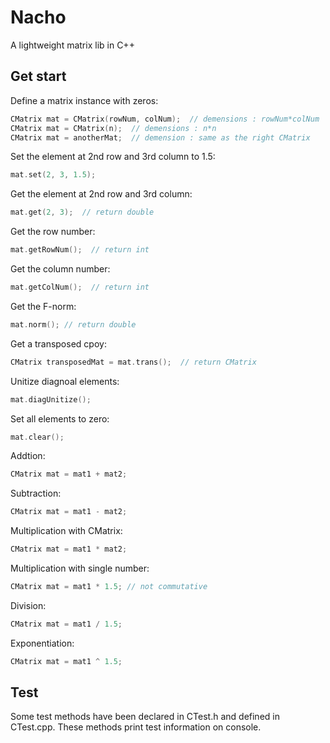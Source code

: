 # Nacho
A lightweight matrix lib in C++
## Get start
Define a matrix instance with zeros:
```cpp
CMatrix mat = CMatrix(rowNum, colNum);  // demensions : rowNum*colNum
CMatrix mat = CMatrix(n);  // demensions : n*n
CMatrix mat = anotherMat;  // demension : same as the right CMatrix
```
Set the element at 2nd row and 3rd column to 1.5:
```cpp
mat.set(2, 3, 1.5); 
```
Get the element at 2nd row and 3rd column:
```cpp
mat.get(2, 3);  // return double
```
Get the row number:
```cpp
mat.getRowNum();  // return int
```
Get the column number:
```cpp
mat.getColNum();  // return int
```
Get the F-norm:
```cpp
mat.norm(); // return double
```
Get a transposed cpoy:
```cpp
CMatrix transposedMat = mat.trans();  // return CMatrix
```
Unitize diagnoal elements:
```cpp
mat.diagUnitize(); 
```
Set all elements to zero:
```cpp
mat.clear(); 
```
Addtion:
```cpp
CMatrix mat = mat1 + mat2;
```
Subtraction:
```cpp
CMatrix mat = mat1 - mat2;
```
Multiplication with CMatrix:
```cpp
CMatrix mat = mat1 * mat2;
```
Multiplication with single number:
```cpp
CMatrix mat = mat1 * 1.5; // not commutative
```
Division:
```cpp
CMatrix mat = mat1 / 1.5;
```
Exponentiation:
```cpp
CMatrix mat = mat1 ^ 1.5;
```
## Test
Some test methods have been declared in CTest.h and defined in CTest.cpp. 
These methods print test information on console.
